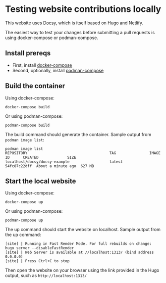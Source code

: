 # Testing website contributions locally

This website uses [Docsy](https://github.com/google/docsy-example), which is itself based on Hugo and Netlify. 

The easiest way to test your changes before submitting a pull requests is using docker-compose or podman-compose.

## Install prereqs

- First, install [docker-compose](https://github.com/docker/compose)
- Second, optionally, install [podman-compose](https://www.redhat.com/en/blog/podman-docker-compose) 

## Build the container

Using docker-compose:
```
docker-compose build
```

Or using podman-compose: 
```
podman-compose build
```

The build command should generate the container. Sample output from `podman image list`: 
```
podman image list
REPOSITORY                                     TAG               IMAGE ID      CREATED             SIZE
localhost/docsy/docsy-example                  latest            54fc87c22dff  About a minute ago  627 MB
```

## Start the local website

Using docker-compose:
```
docker-compose up
```

Or using podman-compose: 
```
podman-compose up
```

The up command should start the website on localhost. Sample output from the up command: 
```
[site] | Running in Fast Render Mode. For full rebuilds on change: hugo server --disableFastRender
[site] | Web Server is available at //localhost:1313/ (bind address 0.0.0.0) 
[site] | Press Ctrl+C to stop
```

Then open the website on your browser using the link provided in the Hugo output, such as `http://localhost:1313/`

